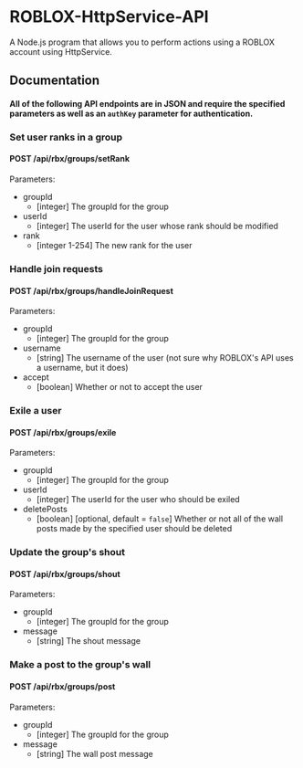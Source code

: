 # ROBLOX-HttpService-API
A Node.js program that allows you to perform actions using a ROBLOX account using HttpService.

## Documentation

#### All of the following API endpoints are in JSON and require the specified parameters as well as an `authKey` parameter for authentication.

### Set user ranks in a group
#### POST /api/rbx/groups/setRank

Parameters:
- groupId
  - [integer] The groupId for the group
- userId
  - [integer] The userId for the user whose rank should be modified
- rank
  - [integer 1-254] The new rank for the user


### Handle join requests
#### POST /api/rbx/groups/handleJoinRequest

Parameters:
- groupId
  - [integer] The groupId for the group
- username
  - [string] The username of the user (not sure why ROBLOX's API uses a username, but it does)
- accept
  - [boolean] Whether or not to accept the user


### Exile a user
#### POST /api/rbx/groups/exile

Parameters:
- groupId
  - [integer] The groupId for the group
- userId
  - [integer] The userId for the user who should be exiled
- deletePosts
  - [boolean] [optional, default = `false`] Whether or not all of the wall posts made by the specified user should be deleted


### Update the group's shout
#### POST /api/rbx/groups/shout

Parameters:
- groupId
  - [integer] The groupId for the group
- message
  - [string] The shout message


### Make a post to the group's wall
#### POST /api/rbx/groups/post

Parameters:
- groupId
  - [integer] The groupId for the group
- message
  - [string] The wall post message
